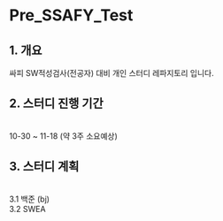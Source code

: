 # Pre_SSAFY_Test
## **1. 개요**
   싸피 SW적성검사(전공자) 대비 개인 스터디 레파지토리 입니다.

## **2. 스터디 진행 기간**
   </br>10-30 ~ 11-18 (약 3주 소요예상)

## **3. 스터디 계획**
  </br>3.1 백준 (bj)
  </br>3.2 SWEA 
